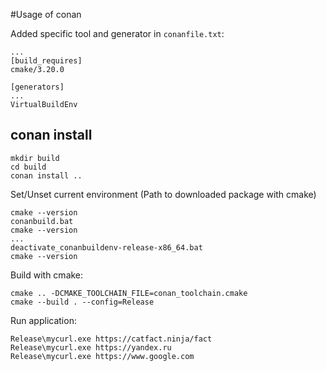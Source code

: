 #Usage of conan

Added specific tool and generator in `conanfile.txt`:
```
...
[build_requires]
cmake/3.20.0

[generators]
...
VirtualBuildEnv
```

## conan install
```
mkdir build  
cd build  
conan install ..
```

Set/Unset current environment (Path to downloaded package with cmake)
```
cmake --version
conanbuild.bat
cmake --version
...
deactivate_conanbuildenv-release-x86_64.bat
cmake --version
```

Build with cmake:
```
cmake .. -DCMAKE_TOOLCHAIN_FILE=conan_toolchain.cmake
cmake --build . --config=Release
```

Run application:
```
Release\mycurl.exe https://catfact.ninja/fact
Release\mycurl.exe https://yandex.ru
Release\mycurl.exe https://www.google.com
```